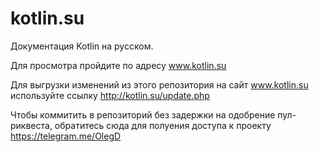# kotlin.su
Документация Kotlin на русском.

Для просмотра пройдите по адресу www.kotlin.su

Для выгрузки изменений из этого репозитория на сайт www.kotlin.su используйте ссылку http://kotlin.su/update.php

Чтобы коммитить в репозиторий без задержки на одобрение пул-риквеста, обратитесь сюда для полуения доступа к проекту https://telegram.me/OlegD
